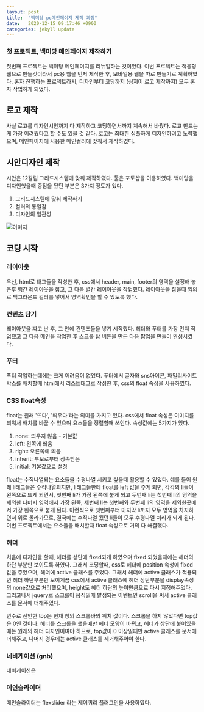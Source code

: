 ```yaml
---
layout: post
title:  "백미당 pc메인페이지 제작 과정"
date:   2020-12-15 09:17:46 +0900
categories: jekyll update
---
```

### 첫 프로젝트, 백미당 메인페이지 제작하기

첫번째 프로젝트는 백미당 메인페이지를 리뉴얼하는 것이었다. 이번 프로젝트는 적응형웹으로 만들것이라서 pc용 웹을 먼저 제작한 후, 모바일용 웹을 따로 만들기로 계획하였다.
혼자 진행하는 프로젝트라서, 디자인부터 코딩까지 (심지어 로고 제작까지) 모두 혼자 작업하게 되었다.

## 로고 제작
사실 로고를 디자인시안까지 다 제작하고 코딩하면서까지 계속해서 바꿨다.
로고 만드는게 가장 어려웠다고 할 수도 있을 것 같다.
로고는 최대한 심플하게 디자인하려고 노력했으며, 메인페이지에 사용한 메인컬러에 맞춰서 제작하였다.

## 시안디자인 제작
시안은 12칼럼 그리드시스템에 맞춰 제작하였다. 툴은 포토샵을 이용하였다. 백미당을 디자인했을때 중점을 뒀던 부분은 3가지 정도가 있다.
1. 그리드시스템에 맞춰 제작하기
2. 컬러의 통일감
3. 디자인의 일관성

![이미지](https://user-images.githubusercontent.com/75922558/102085078-8045c680-3e59-11eb-8948-ebfe985faed9.jpg)

## 코딩 시작

### 레이아웃
우선, html로 태그들을 작성한 후, css에서 header, main, footer의 영역을 설정해 놓은후 행간 레이아웃을 잡고, 그 다음 열간 레이아웃을 작업했다. 
레이아웃을 잡을때 임의로 백그라운드 컬러를 넣어서 영역확인을 할 수 있도록 했다.

### 컨텐츠 담기
레이아웃을 짜고 난 후, 그 안에 컨텐츠들을 넣기 시작했다. 헤더와 푸터를 가장 먼저 작업했고 그 다음 메인을 작업한 후 스크롤 탑 버튼을 만든 다음 팝업을 만들어 완성시켰다. 

### 푸터
푸터 작업하는데에는 크게 어려움이 없었다. 푸터에서 글자와 sns아이콘, 패밀리사이트 박스를 배치할때 html에서 리스트태그로 작성한 후, css의 float 속성을 사용하였다.

### CSS float속성
float는 원래 '뜨다', '띄우다'라는 의미를 가지고 있다. css에서 float 속성은 이미지를 띄워서 배치를 바꿀 수 있으며 요소들을 정렬할때 쓰인다. 속성값에는 5가지가 있다.
1. none: 띄우지 않음 - 기본값
2. left: 왼쪽에 띄움
3. right: 오른쪽에 띄움
4. inherit: 부모로부터 상속받음
5. initial: 기본값으로 설정

float는 수직나열되는 요소들을 수평나열 시키고 싶을때 활용할 수 있었다. 예를 들어 원래 li태그들은 수직나열되지만, li태그들한테 float를 left 값을 주게 되면, 각각의 li들이 왼쪽으로 뜨게 되면서,
첫번째 li가 가장 왼쪽에 붙게 되고 두번째 li는 첫번째 li의 영역을 제외한 나머지 영역에서 가장 왼쪽, 세번째 li는 첫번째와 두번째 li의 영역을 제외한곳에서 가장 왼쪽으로 붙게 된다. 이런식으로 첫번째부터 마지막 li까지
모두 영역을 차지하면서 위로 올라가므로, 결국에는 수직나열 됬던 li들이 모두 수평나열 처리가 되게 된다. 이번 프로젝트에서는 요소들을 배치할때 float 속성으로 거의 다 해결했다.

### 헤더
처음에 디자인을 할때, 헤더를 상단에 fixed되게 하였으며 fixed 되었을때에는 헤더의 하단 부분만 보이도록 하였다. 그래서 코딩할때, css로 헤더에 position 속성에 fixed 값을 주었으며,
헤더에 active 클래스를 주었다. 그래서 헤더에 active 클래스가 적용되면 헤더 하단부분만 보이게끔 css에서 active 클래스에 헤더 상단부분을 display속성의 none값으로 처리했으며, 
height도 헤더 하단의 높이만큼으로 다시 지정해주었다. 그리고나서 jquery로 스크롤이 움직일때 발생되는 이벤트인 scroll을 써서 active 클래스를 문서에 더해주었다.
<script src="https://gist.github.com/jkim68888/f69616c02a416d4899aa682a52c91ed6.js"></script>
변수로 선언한 top은 현재 창의 스크롤바의 위치 값이다. 스크롤을 하지 않았다면 top값은 0인 것이다. 헤더를 스크롤을 했을때만 헤더 모양이 바뀌고, 헤더가 상단에 붙어있을때는 원래의 헤더 디자인이여야 하므로,
top값이 0 이상일때만 active 클래스를 문서에 더해주고, 나머지 경우에는 active 클래스를 제거해주어야 한다.

### 네비게이션 (gnb)
네비게이션은

### 메인슬라이더
메인슬라이더는 flexslider 라는 제이쿼리 플러그인을 사용하였다.























